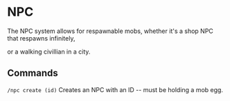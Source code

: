 # NPC

The NPC system allows for respawnable mobs, whether it's a shop NPC that respawns infinitely,

or a walking civillian in a city.

## Commands

`/npc create (id)` Creates an NPC with an ID -- must be holding a mob egg.